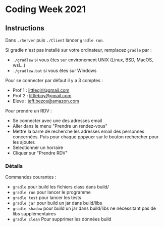 # Coding Week 2021

## Instructions
Dans `./Server` puis `./Client` lancer `gradle run`.

Si gradle n'est pas installé sur votre ordinateur, remplacez `gradle` par :
- `./gradlew` si vous êtes sur environement UNIX (Linux, BSD, MacOS, wsl...)
- `./gradlew.bat` si vous êtes sur Windows

Pour se connecter par défaut il y a 3 comptes :
- Prof 1 : littlegirl@gmail.com
- Prof 2 : littleboy@gmail.com
- Eleve : jeff.bezos@amazon.com

Pour prendre un RDV :
- Se connecter avec une des adresses email
- Aller dans le menu "Prendre un rendez-vous"
- Mettre la barre de recherche les adresses email des personnes concernées. Puis pour chaque pppyuer sur le bouton rechercher pour les ajouter.
- Selectionner un horraire
- Cliquer sur "Prendre RDV"


### Détails
Commandes courantes :
- `gradle` pour build les fichiers class dans build/
- `gradle run` pour lancer le programme
- `gradle test` pour lancer les tests
- `gradle jar` pour build un jar dans build/libs
- `gradle shadow` pour build un jar dans build/libs ne nécessitant pas de libs supplémentaires
- `gradle clean` Pour supprimer les données build
